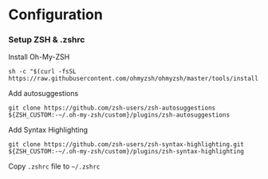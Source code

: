 # Configuration

### Setup ZSH & .zshrc

Install Oh-My-ZSH
```
sh -c "$(curl -fsSL https://raw.githubusercontent.com/ohmyzsh/ohmyzsh/master/tools/install.sh)"
```

Add autosuggestions
```
git clone https://github.com/zsh-users/zsh-autosuggestions ${ZSH_CUSTOM:-~/.oh-my-zsh/custom}/plugins/zsh-autosuggestions
```

Add Syntax Highlighting
```
git clone https://github.com/zsh-users/zsh-syntax-highlighting.git ${ZSH_CUSTOM:-~/.oh-my-zsh/custom}/plugins/zsh-syntax-highlighting
```

Copy `.zshrc` file to `~/.zshrc`
